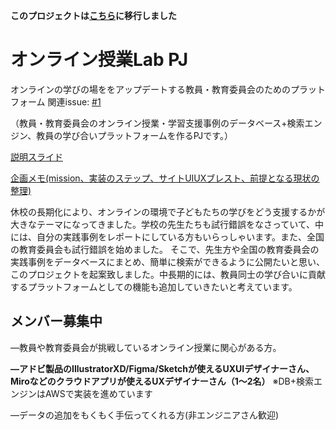 **このプロジェクトは[こちら](https://github.com/ClassTech-Lab/edubase)に移行しました**

# オンライン授業Lab PJ
オンラインの学びの場ををアップデートする教員・教育委員会のためのプラットフォーム
関連issue: [#1](https://github.com/MayumiKamio/edubase/issues/1#issuecomment-632987826)

（教員・教育委員会のオンライン授業・学習支援事例のデータベース+検索エンジン、教員の学び合いプラットフォームを作るPJです。）

[説明スライド](https://docs.google.com/presentation/d/1UuOD49tELXyHHB1Ea7qLhdMo1jD33wfZlCnYeymxq58/edit?usp=sharing)

[企画メモ(mission、実装のステップ、サイトUIUXブレスト、前提となる現状の整理)](https://docs.google.com/document/d/1WkpeiijxXMQSrhPCKwp0_4LTSMgY_V5Fmr65_AK4PIo/edit?usp=sharing)

休校の長期化により、オンラインの環境で子どもたちの学びをどう支援するかが大きなテーマになってきました。学校の先生たちも試行錯誤をなさっていて、中には、自分の実践事例をレポートにしている方もいらっしゃいます。また、全国の教育委員会も試行錯誤を始めました。
そこで、先生方や全国の教育委員会の実践事例をデータベースにまとめ、簡単に検索ができるように公開たいと思い、このプロジェクトを起案致しました。中長期的には、教員同士の学び合いに貢献するプラットフォームとしての機能も追加していきたいと考えています。

## メンバー募集中
―教員や教育委員会が挑戦しているオンライン授業に関心がある方。

**―アドビ製品のIllustratorXD/Figma/Sketchが使えるUXUIデザイナーさん、Miroなどのクラウドアプリが使えるUXデザイナーさん（1〜2名）**
※DB+検索エンジンはAWSで実装を進めています

―データの追加をもくもく手伝ってくれる方(非エンジニアさん歓迎)

